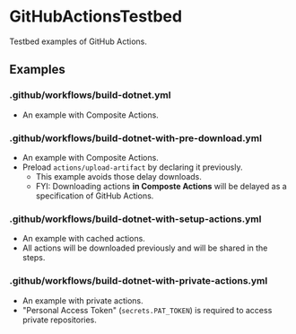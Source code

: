 # GitHubActionsTestbed
Testbed examples of GitHub Actions.

## Examples
### .github/workflows/build-dotnet.yml
- An example with Composite Actions.

### .github/workflows/build-dotnet-with-pre-download.yml
- An example with Composite Actions.
- Preload `actions/upload-artifact` by declaring it previously.
  - This example avoids those delay downloads.
  - FYI: Downloading actions **in Composte Actions** will be delayed as a specification of GitHub Actions.

### .github/workflows/build-dotnet-with-setup-actions.yml
- An example with cached actions.
- All actions will be downloaded previously and will be shared in the steps.

### .github/workflows/build-dotnet-with-private-actions.yml
- An example with private actions.
- "Personal Access Token" (`secrets.PAT_TOKEN`) is required to access private repositories.
